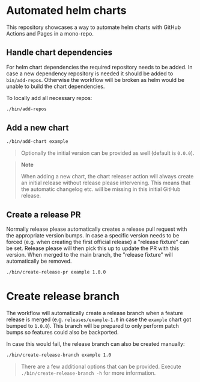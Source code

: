 # Automated helm charts

This repository showcases a way to automate helm charts with GitHub Actions and Pages in a mono-repo.

## Handle chart dependencies

For helm chart dependencies the required repository needs to be added.
In case a new dependency repository is needed it should be added to `bin/add-repos`.
Otherwise the workflow will be broken as helm would be unable to build the chart dependencies.

To locally add all necessary repos:

```sh
./bin/add-repos
```

## Add a new chart

```sh
./bin/add-chart example
```

> Optionally the initial version can be provided as well (default is `0.0.0`).

> **Note**
>
> When adding a new chart, the chart releaser action will always create an initial release without release please intervening.
> This means that the automatic changelog etc. will be missing in this initial GitHub release.

## Create a release PR

Normally release please automatically creates a release pull request with the appropriate version bumps.
In case a specific version needs to be forced (e.g. when creating the first official release) a "release fixture" can be set.
Release please will then pick this up to update the PR with this version.
When merged to the main branch, the "release fixture" will automatically be removed.

```sh
./bin/create-release-pr example 1.0.0
```

# Create release branch

The workflow will automatically create a release branch when a feature release is merged (e.g. `releases/example-1.0` in case the `example` chart got bumped to `1.0.0`).
This branch will be prepared to only perform patch bumps so features could also be backported.

In case this would fail, the release branch can also be created manually:

```sh
./bin/create-release-branch example 1.0
```

> There are a few additional options that can be provided.
> Execute `./bin/create-release-branch -h` for more information.
